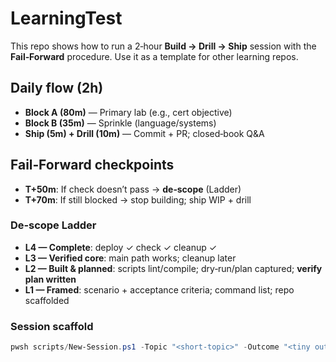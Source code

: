 # LearningTest

This repo shows how to run a 2‑hour **Build → Drill → Ship** session with the
**Fail‑Forward** procedure. Use it as a template for other learning repos.

## Daily flow (2h)

- **Block A (80m)** — Primary lab (e.g., cert objective)
- **Block B (35m)** — Sprinkle (language/systems)
- **Ship (5m) + Drill (10m)** — Commit + PR; closed‑book Q&A

## Fail‑Forward checkpoints

- **T+50m**: If check doesn’t pass → **de‑scope** (Ladder)
- **T+70m**: If still blocked → stop building; ship WIP + drill

### De‑scope Ladder

- **L4 — Complete**: deploy ✓ check ✓ cleanup ✓
- **L3 — Verified core**: main path works; cleanup later
- **L2 — Built & planned**: scripts lint/compile; dry‑run/plan captured;
  **verify plan written**
- **L1 — Framed**: scenario + acceptance criteria; command list; repo scaffolded

### Session scaffold

```powershell
pwsh scripts/New-Session.ps1 -Topic "<short-topic>" -Outcome "<tiny outcome>"
